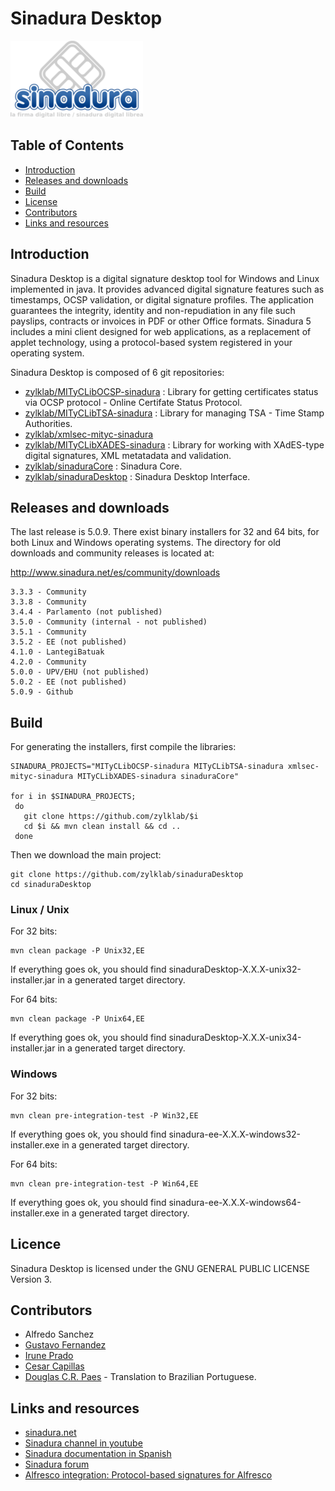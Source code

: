 # Sinadura Desktop

![Sinadura Logo](src/main/resources/images/sinadura.png)
## Table of Contents
- [Introduction](#introduction)
- [Releases and downloads](#releases-and-downloads)
- [Build](#build)
- [License](#license)
- [Contributors](#contributors)
- [Links and resources](#links-and-resources)

## Introduction

Sinadura Desktop is a digital signature desktop tool for Windows and Linux implemented in java. It provides advanced digital signature features such as timestamps, OCSP validation, or digital signature profiles. The application guarantees the integrity, identity and non-repudiation in any file such payslips, contracts or invoices in PDF or other Office formats. Sinadura 5 includes a mini client designed for web applications, as a replacement of applet technology, using a protocol-based system registered in your operating system.

Sinadura Desktop is composed of 6 git repositories:
 * [zylklab/MITyCLibOCSP-sinadura](https://github.com/zylklab/MITyCLibOCSP-sinadura) : Library for getting certificates status via OCSP protocol - Online Certifate Status Protocol. 
 * [zylklab/MITyCLibTSA-sinadura](https://github.com/zylklab/MITyCLibTSA-sinadura) : Library for managing TSA - Time Stamp Authorities.
 * [zylklab/xmlsec-mityc-sinadura](https://github.com/zylklab/xmlsec-mityc-sinadura)
 * [zylklab/MITyCLibXADES-sinadura](https://github.com/zylklab/MITyCLibXADES-sinadura) : Library for working with XAdES-type digital signatures, XML metatadata and validation.
 * [zylklab/sinaduraCore](https://github.com/zylklab/sinaduraCore) : Sinadura Core.
 * [zylklab/sinaduraDesktop](https://github.com/zylklab/sinaduraDesktop) : Sinadura Desktop Interface. 
 
## Releases and downloads

The last release is 5.0.9. There exist binary installers for 32 and 64 bits, for both Linux and Windows operating systems. The directory for old downloads and community releases is located at:

http://www.sinadura.net/es/community/downloads

```
3.3.3 - Community 
3.3.8 - Community 
3.4.4 - Parlamento (not published)
3.5.0 - Community (internal - not published)
3.5.1 - Community 
3.5.2 - EE (not published)
4.1.0 - LantegiBatuak
4.2.0 - Community 
5.0.0 - UPV/EHU (not published)
5.0.2 - EE (not published)
5.0.9 - Github
``` 

## Build 

For generating the installers, first compile the libraries:

```
SINADURA_PROJECTS="MITyCLibOCSP-sinadura MITyCLibTSA-sinadura xmlsec-mityc-sinadura MITyCLibXADES-sinadura sinaduraCore"

for i in $SINADURA_PROJECTS;
 do
   git clone https://github.com/zylklab/$i
   cd $i && mvn clean install && cd ..
 done

```

Then we download the main project:

```
git clone https://github.com/zylklab/sinaduraDesktop
cd sinaduraDesktop
```

### Linux / Unix 

For 32 bits:
```
mvn clean package -P Unix32,EE
```
If everything goes ok, you should find sinaduraDesktop-X.X.X-unix32-installer.jar in a generated target directory.

For 64 bits:
```
mvn clean package -P Unix64,EE
```
If everything goes ok, you should find sinaduraDesktop-X.X.X-unix34-installer.jar in a generated target directory.

### Windows 

For 32 bits:
```
mvn clean pre-integration-test -P Win32,EE
```
If everything goes ok, you should find sinadura-ee-X.X.X-windows32-installer.exe in a generated target directory.

For 64 bits:
```
mvn clean pre-integration-test -P Win64,EE
```
If everything goes ok, you should find sinadura-ee-X.X.X-windows64-installer.exe in a generated target directory.

## Licence

Sinadura Desktop is licensed under the GNU GENERAL PUBLIC LICENSE Version 3.

## Contributors

- Alfredo Sanchez
- [Gustavo Fernandez](http://github.com/guszylk)
- [Irune Prado](http://github.com/wideawakening)
- [Cesar Capillas](http://github.com/CesarCapillas)
- [Douglas C.R. Paes](https://github.com/douglascrp) - Translation to Brazilian Portuguese.

## Links and resources

- [sinadura.net](http://www.sinadura.net)
- [Sinadura channel in youtube](https://www.youtube.com/channel/UC74dNGYKsZ3bL2YY9rSq_9g)
- [Sinadura documentation in Spanish](http://www.sinadura.net/es/wik)
- [Sinadura forum](http://www.sinadura.net/es/community/forum)
- [Alfresco integration: Protocol-based signatures for Alfresco](https://github.com/zylklab/alfresco-sinadura)
